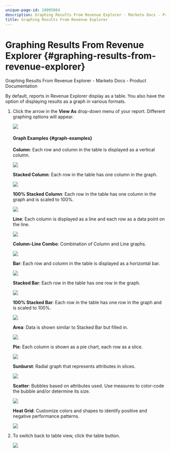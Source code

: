 ```yaml
---
unique-page-id: 10095084
description: Graphing Results From Revenue Explorer - Marketo Docs - Product Documentation
title: Graphing Results From Revenue Explorer
---
```


# Graphing Results From Revenue Explorer {#graphing-results-from-revenue-explorer}

Graphing Results From Revenue Explorer - Marketo Docs - Product Documentation

By default, reports in Revenue Explorer display as a table. You also have the option of displaying results as a graph in various formats.

1. Click the arrow in the **View As** drop-down menu of your report. Different graphing options will appear.

   ![](assets/one-1.png)

   #### Graph Examples {#graph-examples}

   **Column**: Each row and column in the table is displayed as a vertical column.

   ![](assets/column.png)

   **Stacked Column**: Each row in the table has one column in the graph.

   ![](assets/stacked-column.png)

   **100% Stacked Column**: Each row in the table has one column in the graph and is scaled to 100%.

   ![](assets/100-stacked-column.png)

   **Line**: Each column is displayed as a line and each row as a data point on the line.

   ![](assets/line.png)

   **Column-Line Combo**: Combination of Column and Line graphs.

   ![](assets/column-line-combo.png)

   **Bar**: Each row and column in the table is displayed as a horizontal bar.

   ![](assets/bar.png)

   **Stacked Bar**: Each row in the table has one row in the graph.

   ![](assets/stacked-bar.png)

   **100% Stacked Bar**: Each row in the table has one row in the graph and is scaled to 100%.

   ![](assets/100-stacked-bar.png)

   **Area**: Data is shown similar to Stacked Bar but filled in.

   ![](assets/area.png)

   **Pie**: Each column is shown as a pie chart, each row as a slice.

   ![](assets/pie.png)

   **Sunburst**: Radial graph that represents attributes in slices.

   ![](assets/sunburst.png)

   **Scatter**: Bubbles based on attributes used. Use measures to color-code the bubble and/or determine its size.

   ![](assets/scatter.png)

   **Heat Grid**: Customize colors and shapes to identify positive and negative performance patterns.

   ![](assets/heat-grid.png)

1. To switch back to table view, click the table button.

   ![](assets/two-1.png)

